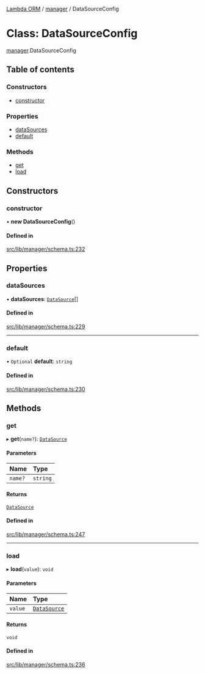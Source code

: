 [Lambda ORM](../README.md) / [manager](../modules/manager.md) / DataSourceConfig

# Class: DataSourceConfig

[manager](../modules/manager.md).DataSourceConfig

## Table of contents

### Constructors

- [constructor](manager.DataSourceConfig.md#constructor)

### Properties

- [dataSources](manager.DataSourceConfig.md#datasources)
- [default](manager.DataSourceConfig.md#default)

### Methods

- [get](manager.DataSourceConfig.md#get)
- [load](manager.DataSourceConfig.md#load)

## Constructors

### constructor

• **new DataSourceConfig**()

#### Defined in

[src/lib/manager/schema.ts:232](https://github.com/FlavioLionelRita/lambda-orm/blob/8e54723/src/lib/manager/schema.ts#L232)

## Properties

### dataSources

• **dataSources**: [`DataSource`](../interfaces/model.DataSource.md)[]

#### Defined in

[src/lib/manager/schema.ts:229](https://github.com/FlavioLionelRita/lambda-orm/blob/8e54723/src/lib/manager/schema.ts#L229)

___

### default

• `Optional` **default**: `string`

#### Defined in

[src/lib/manager/schema.ts:230](https://github.com/FlavioLionelRita/lambda-orm/blob/8e54723/src/lib/manager/schema.ts#L230)

## Methods

### get

▸ **get**(`name?`): [`DataSource`](../interfaces/model.DataSource.md)

#### Parameters

| Name | Type |
| :------ | :------ |
| `name?` | `string` |

#### Returns

[`DataSource`](../interfaces/model.DataSource.md)

#### Defined in

[src/lib/manager/schema.ts:247](https://github.com/FlavioLionelRita/lambda-orm/blob/8e54723/src/lib/manager/schema.ts#L247)

___

### load

▸ **load**(`value`): `void`

#### Parameters

| Name | Type |
| :------ | :------ |
| `value` | [`DataSource`](../interfaces/model.DataSource.md) |

#### Returns

`void`

#### Defined in

[src/lib/manager/schema.ts:236](https://github.com/FlavioLionelRita/lambda-orm/blob/8e54723/src/lib/manager/schema.ts#L236)
